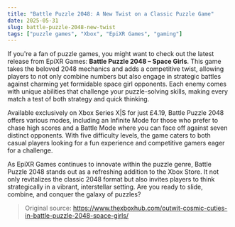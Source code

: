 ```yaml
---
title: "Battle Puzzle 2048: A New Twist on a Classic Puzzle Game"
date: 2025-05-31
slug: battle-puzzle-2048-new-twist
tags: ["puzzle games", "Xbox", "EpiXR Games", "gaming"]
---
```


If you're a fan of puzzle games, you might want to check out the latest release from EpiXR Games: **Battle Puzzle 2048 – Space Girls**. This game takes the beloved 2048 mechanics and adds a competitive twist, allowing players to not only combine numbers but also engage in strategic battles against charming yet formidable space girl opponents. Each enemy comes with unique abilities that challenge your puzzle-solving skills, making every match a test of both strategy and quick thinking.

Available exclusively on Xbox Series X|S for just £4.19, Battle Puzzle 2048 offers various modes, including an Infinite Mode for those who prefer to chase high scores and a Battle Mode where you can face off against seven distinct opponents. With five difficulty levels, the game caters to both casual players looking for a fun experience and competitive gamers eager for a challenge.

As EpiXR Games continues to innovate within the puzzle genre, Battle Puzzle 2048 stands out as a refreshing addition to the Xbox Store. It not only revitalizes the classic 2048 format but also invites players to think strategically in a vibrant, interstellar setting. Are you ready to slide, combine, and conquer the galaxy of puzzles?

> Original source: https://www.thexboxhub.com/outwit-cosmic-cuties-in-battle-puzzle-2048-space-girls/